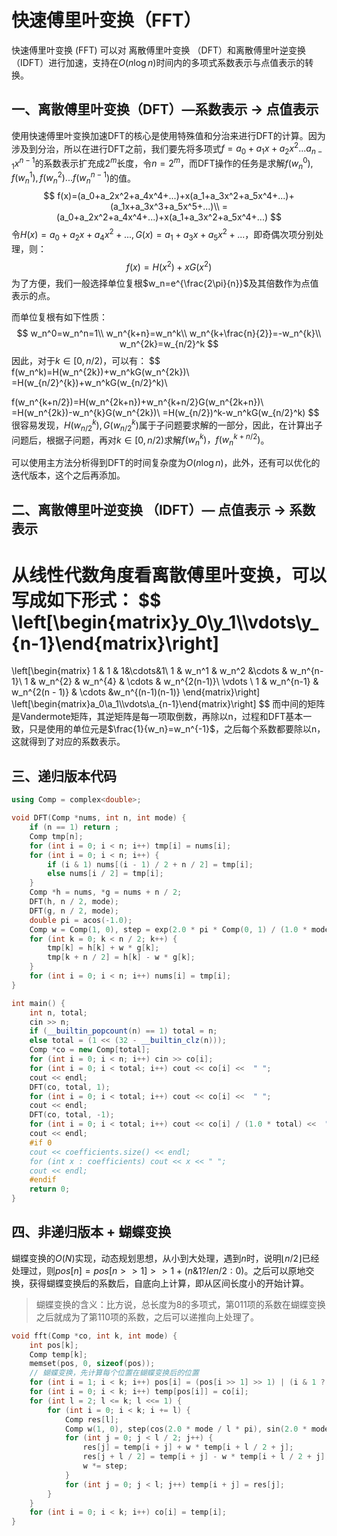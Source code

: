 # 快速傅里叶变换（FFT）

快速傅里叶变换 (FFT) 可以对 离散傅里叶变换 （DFT）和离散傅里叶逆变换（IDFT）进行加速，支持在$O(n\log n)$时间内的多项式系数表示与点值表示的转换。

## 一、离散傅里叶变换（DFT）—系数表示 -> 点值表示

使用快速傅里叶变换加速DFT的核心是使用特殊值和分治来进行DFT的计算。因为涉及到分治，所以在进行DFT之前，我们要先将多项式$f=a_0+a_1x+a_2x^2...a_{n-1}x^{n-1}$的系数表示扩充成$2^m$长度，令$n=2^m$，而DFT操作的任务是求解$f(w_n^0),f(w_n^1),f(w_n^2)...f(w_n^{n-1})$的值。
$$
f(x)=(a_0+a_2x^2+a_4x^4+...)+x(a_1+a_3x^2+a_5x^4+...)+(a_1x+a_3x^3+a_5x^5+...)\\
=(a_0+a_2x^2+a_4x^4+...)+x(a_1+a_3x^2+a_5x^4+...)
$$
令$H(x)=a_0+a_2x+a_4x^2+...,G(x)=a_1+a_3x+a_5x^2+...$，即奇偶次项分别处理，则：
$$
f(x)=H(x^2)+xG(x^2)
$$
为了方便，我们一般选择单位复根$w_n=e^{\frac{2\pi}{n}}$及其倍数作为点值表示的点。

而单位复根有如下性质：
$$
w_n^0=w_n^n=1\\
w_n^{k+n}=w_n^k\\
w_n^{k+\frac{n}{2}}=-w_n^{k}\\
w_n^{2k}=w_{n/2}^k
$$
因此，对于$k\in[0,n/2)$，可以有：
$$
f(w_n^k)=H(w_n^{2k})+w_n^kG(w_n^{2k})\\
=H(w_{n/2}^{k})+w_n^kG(w_{n/2}^k)\\

f(w_n^{k+n/2})=H(w_n^{2k+n})+w_n^{k+n/2}G(w_n^{2k+n})\\
=H(w_n^{2k})-w_n^{k}G(w_n^{2k})\\
=H(w_{n/2})^k-w_n^kG(w_{n/2}^k)
$$
很容易发现，$H(w_{n/2}^k),G(w_{n/2}^k)$属于子问题要求解的一部分，因此，在计算出子问题后，根据子问题，再对$k\in[0,n/2)$求解$f(w_n^k)，f(w_n^{k+n/2})$。

可以使用主方法分析得到DFT的时间复杂度为$O(n\log n)$，此外，还有可以优化的迭代版本，这个之后再添加。



## 二、离散傅里叶逆变换 （IDFT）— 点值表示 -> 系数表示

从线性代数角度看离散傅里叶变换，可以写成如下形式：
$$
\left[\begin{matrix}y_0\\y_1\\\vdots\\y_{n-1}\end{matrix}\right]
=
\left[\begin{matrix}
1 & 1 & 1&\cdots&1\\
1 & w_n^1 & w_n^2 &\cdots & w_n^{n-1}\\
1 & w_n^{2} & w_n^{4} & \cdots & w_n^{2(n-1)}\\
\vdots \\
1 & w_n^{n-1} & w_n^{2(n - 1)} & \cdots &w_n^{(n-1)(n-1)}
\end{matrix}\right]
\left[\begin{matrix}a_0\\a_1\\\vdots\\a_{n-1}\end{matrix}\right]
$$
而中间的矩阵是Vandermote矩阵，其逆矩阵是每一项取倒数，再除以n，过程和DFT基本一致，只是使用的单位元是$\frac{1}{w_n}=w_n^{-1}$，之后每个系数都要除以n，这就得到了对应的系数表示。





## 三、递归版本代码

```c++
using Comp = complex<double>;

void DFT(Comp *nums, int n, int mode) {
    if (n == 1) return ;
    Comp tmp[n];
    for (int i = 0; i < n; i++) tmp[i] = nums[i];
    for (int i = 0; i < n; i++) {
        if (i & 1) nums[(i - 1) / 2 + n / 2] = tmp[i];
        else nums[i / 2] = tmp[i];
    }
    Comp *h = nums, *g = nums + n / 2;
    DFT(h, n / 2, mode);
    DFT(g, n / 2, mode);
    double pi = acos(-1.0);
    Comp w = Comp(1, 0), step = exp(2.0 * pi * Comp(0, 1) / (1.0 * mode * n));
    for (int k = 0; k < n / 2; k++) {
        tmp[k] = h[k] + w * g[k];
        tmp[k + n / 2] = h[k] - w * g[k];
    }
    for (int i = 0; i < n; i++) nums[i] = tmp[i];
}

int main() {
    int n, total;
    cin >> n;
    if (__builtin_popcount(n) == 1) total = n;
    else total = (1 << (32 - __builtin_clz(n)));
    Comp *co = new Comp[total];
    for (int i = 0; i < n; i++) cin >> co[i];
    for (int i = 0; i < total; i++) cout << co[i] <<  " ";
    cout << endl;
    DFT(co, total, 1);
    for (int i = 0; i < total; i++) cout << co[i] <<  " ";
    cout << endl;
    DFT(co, total, -1);
    for (int i = 0; i < total; i++) cout << co[i] / (1.0 * total) <<  " ";
    cout << endl;
    #if 0
    cout << coefficients.size() << endl;
    for (int x : coefficients) cout << x << " ";
    cout << endl;
    #endif
    return 0;
}
```



## 四、非递归版本 + 蝴蝶变换

蝴蝶变换的$O(N)$实现，动态规划思想，从小到大处理，遇到$n$时，说明$\lfloor n / 2\rfloor$已经处理过，则$pos[n]=pos[n>>1]>>1+(n \& 1 ? len / 2:0)$。之后可以原地交换，获得蝴蝶变换后的系数后，自底向上计算，即从区间长度小的开始计算。

> 蝴蝶变换的含义：比方说，总长度为8的多项式，第011项的系数在蝴蝶变换之后就成为了第110项的系数，之后可以递推向上处理了。

```c++
void fft(Comp *co, int k, int mode) {
    int pos[k];
    Comp temp[k];
    memset(pos, 0, sizeof(pos));
    // 蝴蝶变换，先计算每个位置在蝴蝶变换后的位置
    for (int i = 1; i < k; i++) pos[i] = (pos[i >> 1] >> 1) | (i & 1 ? (k >> 1) : 0);
    for (int i = 0; i < k; i++) temp[pos[i]] = co[i];
    for (int l = 2; l <= k; l <<= 1) {
        for (int i = 0; i < k; i += l) {
            Comp res[l];
            Comp w(1, 0), step(cos(2.0 * mode / l * pi), sin(2.0 * mode / l * pi));
            for (int j = 0; j < l / 2; j++) {
                res[j] = temp[i + j] + w * temp[i + l / 2 + j];
                res[j + l / 2] = temp[i + j] - w * temp[i + l / 2 + j];
                w *= step;
            }
            for (int j = 0; j < l; j++) temp[i + j] = res[j];
        }
    }
    for (int i = 0; i < k; i++) co[i] = temp[i];
}
```

